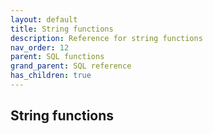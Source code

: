 ```yaml
---
layout: default
title: String functions
description: Reference for string functions
nav_order: 12
parent: SQL functions
grand_parent: SQL reference
has_children: true
---
```


## String functions
